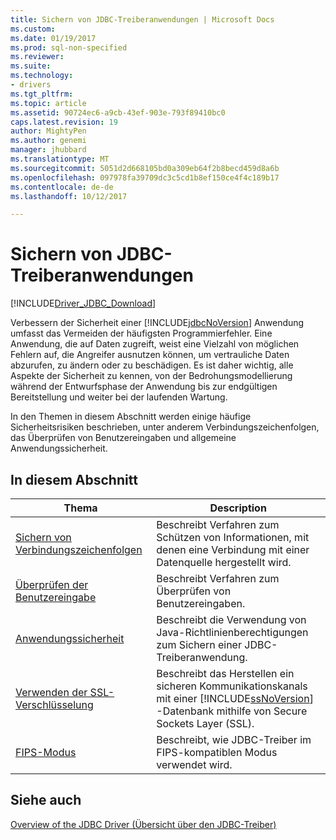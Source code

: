 ```yaml
---
title: Sichern von JDBC-Treiberanwendungen | Microsoft Docs
ms.custom: 
ms.date: 01/19/2017
ms.prod: sql-non-specified
ms.reviewer: 
ms.suite: 
ms.technology:
- drivers
ms.tgt_pltfrm: 
ms.topic: article
ms.assetid: 90724ec6-a9cb-43ef-903e-793f89410bc0
caps.latest.revision: 19
author: MightyPen
ms.author: genemi
manager: jhubbard
ms.translationtype: MT
ms.sourcegitcommit: 5051d2d668105bd0a309eb64f2b8becd459d8a6b
ms.openlocfilehash: 097978fa39709dc3c5cd1b8ef150ce4f4c189b17
ms.contentlocale: de-de
ms.lasthandoff: 10/12/2017

---
```

# <a name="securing-jdbc-driver-applications"></a>Sichern von JDBC-Treiberanwendungen
[!INCLUDE[Driver_JDBC_Download](../../includes/driver_jdbc_download.md)]

  Verbessern der Sicherheit einer [!INCLUDE[jdbcNoVersion](../../includes/jdbcnoversion_md.md)] Anwendung umfasst das Vermeiden der häufigsten Programmierfehler. Eine Anwendung, die auf Daten zugreift, weist eine Vielzahl von möglichen Fehlern auf, die Angreifer ausnutzen können, um vertrauliche Daten abzurufen, zu ändern oder zu beschädigen. Es ist daher wichtig, alle Aspekte der Sicherheit zu kennen, von der Bedrohungsmodellierung während der Entwurfsphase der Anwendung bis zur endgültigen Bereitstellung und weiter bei der laufenden Wartung.  
  
 In den Themen in diesem Abschnitt werden einige häufige Sicherheitsrisiken beschrieben, unter anderem Verbindungszeichenfolgen, das Überprüfen von Benutzereingaben und allgemeine Anwendungssicherheit.  
  
## <a name="in-this-section"></a>In diesem Abschnitt  
  
|Thema|Description|  
|-----------|-----------------|  
|[Sichern von Verbindungszeichenfolgen](../../connect/jdbc/securing-connection-strings.md)|Beschreibt Verfahren zum Schützen von Informationen, mit denen eine Verbindung mit einer Datenquelle hergestellt wird.|  
|[Überprüfen der Benutzereingabe](../../connect/jdbc/validating-user-input.md)|Beschreibt Verfahren zum Überprüfen von Benutzereingaben.|  
|[Anwendungssicherheit](../../connect/jdbc/application-security.md)|Beschreibt die Verwendung von Java-Richtlinienberechtigungen zum Sichern einer JDBC-Treiberanwendung.|  
|[Verwenden der SSL-Verschlüsselung](../../connect/jdbc/using-ssl-encryption.md)|Beschreibt das Herstellen ein sicheren Kommunikationskanals mit einer [!INCLUDE[ssNoVersion](../../includes/ssnoversion_md.md)] -Datenbank mithilfe von Secure Sockets Layer (SSL).|  
|[FIPS-Modus](../../connect/jdbc/fips-mode.md)|Beschreibt, wie JDBC-Treiber im FIPS-kompatiblen Modus verwendet wird.| 
  
## <a name="see-also"></a>Siehe auch  
 [Overview of the JDBC Driver (Übersicht über den JDBC-Treiber)](../../connect/jdbc/overview-of-the-jdbc-driver.md)  
  
  

